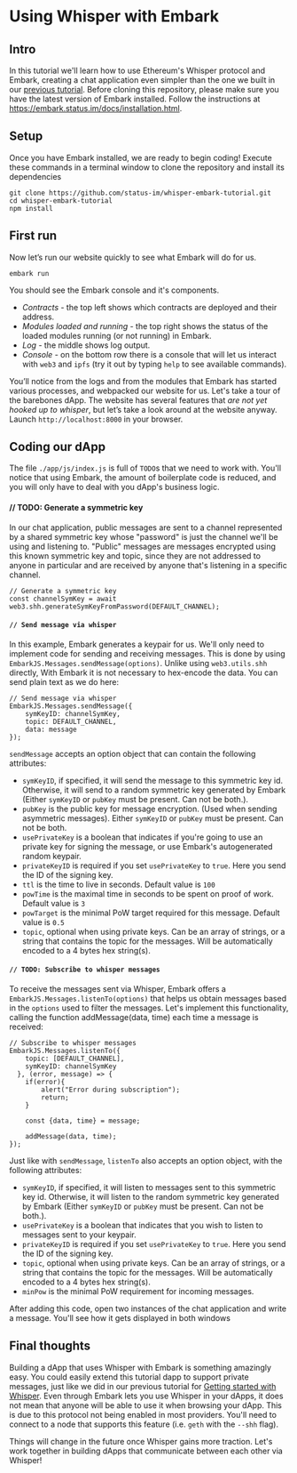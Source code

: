 Using Whisper with Embark
===

## Intro
In this tutorial we'll learn how to use Ethereum's Whisper protocol and Embark, creating a chat application even simpler than the one we built in our [previous tutorial](https://status.im/research/tutorial_basic_cli.html). Before cloning this repository, please make sure you have the latest version of Embark installed. Follow the instructions at https://embark.status.im/docs/installation.html.


## Setup
Once you have Embark installed, we are ready to begin coding! Execute these commands in a terminal window to clone the repository and install its dependencies

```
git clone https://github.com/status-im/whisper-embark-tutorial.git
cd whisper-embark-tutorial
npm install
```

## First run
Now let’s run our website quickly to see what Embark will do for us.
```
embark run
```
You should see the Embark console and it's components. 
* *Contracts* - the top left shows which contracts are deployed and their address.
* *Modules loaded and running* - the top right shows the status of the loaded modules running (or not running) in Embark. 
* *Log* - the middle shows log output. 
* *Console* - on the bottom row there is a console that will let us interact with `web3` and `ipfs` (try it out by typing `help` to see available commands).

You’ll notice from the logs and from the modules that Embark has started various processes, and webpacked our website for us. Let's take a tour of the barebones dApp. The website has several features that *are not yet hooked up to whisper*, but let’s take a look around at the website anyway. Launch `http://localhost:8000` in your browser.

## Coding our dApp

The file `./app/js/index.js` is full of `TODO`s that we need to work with. You'll notice that using Embark, the amount of boilerplate code is reduced, and you will only have to deal with you dApp's business logic. 

#### // TODO: Generate a symmetric key
In our chat application, public messages are sent to a channel represented by a shared symmetric key whose "password" is just the channel we'll be using and listening to. "Public" messages are messages encrypted using this known symmetric key and topic, since they are not addressed to anyone in particular and are received by anyone that's listening in a specific channel. 

```
// Generate a symmetric key
const channelSymKey = await web3.shh.generateSymKeyFromPassword(DEFAULT_CHANNEL);
```

#### `// Send message via whisper`
In this example, Embark generates a keypair for us. We'll only need to implement code for sending and receiving messages. This is done by using `EmbarkJS.Messages.sendMessage(options)`. Unlike using `web3.utils.shh` directly, With Embark it is not necessary to hex-encode the data. You can send plain text as we do here:

```
// Send message via whisper
EmbarkJS.Messages.sendMessage({
    symKeyID: channelSymKey,
    topic: DEFAULT_CHANNEL, 
    data: message
});
```

`sendMessage` accepts an option object that can contain the following attributes:

* `symKeyID`, if specified, it will send the message to this symmetric key id. Otherwise, it will send to a random symmetric key generated by Embark (Either `symKeyID` or `pubKey` must be present. Can not be both.).  
* `pubKey` is the public key for message encryption. (Used when sending asymmetric messages). Either `symKeyID` or `pubKey` must be present. Can not be both.  
* `usePrivateKey` is a boolean that indicates if you're going to use an private key for signing the message, or use Embark's autogenerated random keypair.
* `privateKeyID` is required if you set `usePrivateKey` to `true`. Here you send the ID of the signing key.
* `ttl` is the time to live in seconds. Default value is `100`
* `powTime` is the maximal time in seconds to be spent on proof of work. Default value is `3`
* `powTarget` is the minimal PoW target required for this message. Default value is `0.5`
* `topic`, optional when using private keys. Can be an array of strings, or a string that contains the topic for the messages. Will be automatically encoded to a 4 bytes hex string(s).


#### `// TODO: Subscribe to whisper messages`
To receive the messages sent via Whisper, Embark offers a `EmbarkJS.Messages.listenTo(options)` that helps us obtain messages based in the `options` used to filter the messages. Let's implement this functionality, calling the function addMessage(data, time) each time a message is received:

```
// Subscribe to whisper messages
EmbarkJS.Messages.listenTo({
    topic: [DEFAULT_CHANNEL],
    symKeyID: channelSymKey
  }, (error, message) => {
    if(error){
        alert("Error during subscription");
        return;
    }

    const {data, time} = message;

    addMessage(data, time);
});
```

Just like with `sendMessage`, `listenTo` also accepts an option object, with the following attributes:
* `symKeyID`, if specified, it will listen to messages sent to this symmetric key id. Otherwise, it will listen to the random symmetric key generated by Embark (Either `symKeyID` or `pubKey` must be present. Can not be both.).  
* `usePrivateKey` is a boolean that indicates that you wish to listen to messages sent to your keypair.
* `privateKeyID` is required if you set `usePrivateKey` to `true`. Here you send the ID of the signing key.
* `topic`, optional when using private keys. Can be an array of strings, or a string that contains the topic for the messages. Will be automatically encoded to a 4 bytes hex string(s).
* `minPow` is the minimal PoW requirement for incoming messages.

After adding this code, open two instances of the chat application and write a message. You'll see how it gets displayed in both windows

## Final thoughts
Building a dApp that uses Whisper with Embark is something amazingly easy. You could easily extend this tutorial dapp to support private messages, just like we did in our previous tutorial for [Getting started with Whisper](https://status.im/research/tutorial_basic_cli.html). Even through Embark lets you use Whisper in your dApps, it does not mean that anyone will be able to use it when browsing your dApp. This is due to this protocol not being enabled in most providers. You'll need to connect to a node that supports this feature (i.e. `geth` with the `--shh` flag). 

Things will change in the future once Whisper gains more traction. Let's work together in building dApps that communicate between each other via Whisper!
